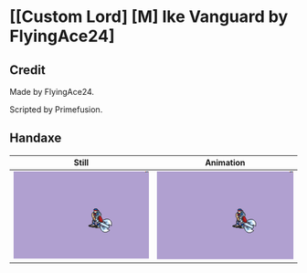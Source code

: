 # [\[Custom Lord\] \[M\] Ike Vanguard by FlyingAce24]

## Credit

Made by FlyingAce24.

Scripted by Primefusion.
	
## Handaxe

| Still | Animation |
| :---: | :-------: |
| ![Handaxe still](./Handaxe_000.png) | ![Handaxe animation](./Handaxe.gif) |
